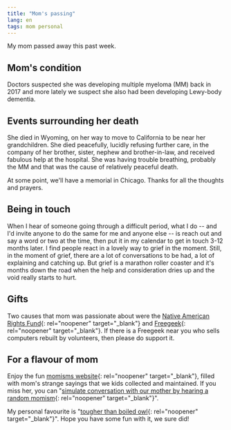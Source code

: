 ```yaml
---
title: "Mom's passing"
lang: en
tags: mom personal
---
```

My mom passed away this past week.

## Mom's condition
Doctors suspected she was developing multiple myeloma (MM) back in 2017 and more lately we suspect she also had been developing Lewy-body dementia.

## Events surrounding her death
She died in Wyoming, on her way to move to California to be near her grandchildren. She died peacefully, lucidly refusing further care, in the company of her brother, sister, nephew and brother-in-law, and received fabulous help at the hospital. She was having trouble breathing, probably the MM and that was the cause of relatively peaceful death.

At some point, we'll have a memorial in Chicago. Thanks for all the thoughts and prayers.

## Being in touch

When I hear of someone going through a difficult period, what I do -- and I'd invite anyone to do the same for me and anyone else -- is reach out and say a word or two at the time, then put it in my calendar to get in touch 3-12 months later. I find people react in a lovely way to grief in the moment. Still, in the moment of grief, there are a lot of conversations to be had, a lot of explaining and catching up. But grief is a marathon roller coaster and it's months down the road when the help and consideration dries up and the void really starts to hurt.

## Gifts

Two causes that mom was passionate about were the [Native American Rights Fund](https://narf.org/){: rel="noopener" target="_blank"} and [Freegeek](https://www.freegeek.org/){: rel="noopener" target="_blank"}. If there is a Freegeek near you who sells computers rebuilt by volunteers, then please do support it.

## For a flavour of mom
Enjoy the fun [momisms website](https://mom.summerhays.net/){: rel="noopener" target="_blank"}, filled with mom's strange sayings that we kids collected and maintained. If you miss her, you can "[simulate conversation with our mother by hearing a random momism](https://mom.summerhays.net/list){: rel="noopener" target="_blank"}".

My personal favourite is "[tougher than boiled owl](https://m.smrh.xyz/059){: rel="noopener" target="_blank"}". Hope you have some fun with it, we sure did!
